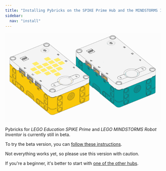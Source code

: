 ```yaml
---
title: "Installing Pybricks on the SPIKE Prime Hub and the MINDSTORMS Inventor Hub"
sidebar:
  nav: "install"
---
```


![Powered Up hubs](/assets/images/primeinventorhub.png)

Pybricks for *LEGO Education SPIKE Prime* and *LEGO MINDSTORMS Robot Inventor*
is currently still in beta.

To try the beta version, you can
[follow these instructions](https://github.com/pybricks/support/issues/591).

Not everything works yet, so please use this version with caution.

If you're a beginner, it's better to
start with [one of the other hubs](../technic-boost-city).
